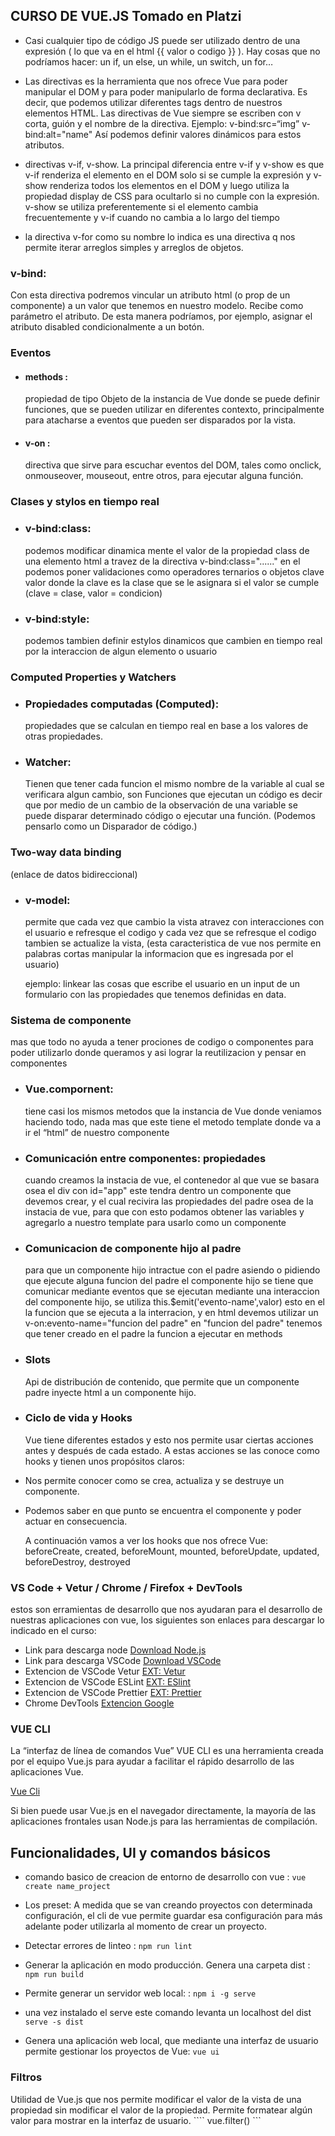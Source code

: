## CURSO DE VUE.JS Tomado en Platzi

 - Casi cualquier tipo de código JS puede ser utilizado dentro de una expresión ( lo que va en el html {{ valor o codigo }} ). Hay cosas que no podríamos hacer: un if, un else, un while, un switch, un for…

 - Las directivas es la herramienta que nos ofrece Vue para poder manipular el DOM y para poder manipularlo de forma declarativa. Es decir, que podemos utilizar diferentes tags dentro de nuestros elementos HTML. Las directivas de Vue siempre se escriben con v corta, guión y el nombre de la directiva. Ejemplo: v-bind:src=“img” v-bind:alt="name" Así podemos definir valores dinámicos para estos atributos.

 - directivas v-if, v-show. La principal diferencia entre v-if y v-show es que v-if renderiza el elemento en el DOM solo si se cumple la expresión y v-show renderiza todos los elementos en el DOM y luego utiliza la propiedad display de CSS para ocultarlo si no cumple con la expresión. v-show se utiliza preferentemente si el elemento cambia frecuentemente y v-if cuando no cambia a lo largo del tiempo

 - la directiva v-for como su nombre lo indica es una directiva q nos permite iterar arreglos simples y arreglos de objetos.

 ### v-bind:
   Con esta directiva podremos vincular un atributo html (o prop de un componente) a un valor que tenemos en nuestro modelo. Recibe como parámetro el atributo. De esta manera podríamos, por ejemplo, asignar el atributo disabled condicionalmente a un botón.

 ### Eventos

 - #### methods :
    propiedad de tipo Objeto de la instancia de Vue donde se puede definir funciones, que se pueden utilizar en diferentes contexto, principalmente para atacharse a eventos que pueden ser disparados por la vista.
    
 - #### v-on : 
   directiva que sirve para escuchar eventos del DOM, tales como onclick, onmouseover, mouseout, entre otros, para ejecutar alguna función.

### Clases y stylos en tiempo real

- ### v-bind:class:
   podemos modificar dinamica mente el valor de la propiedad class de una elemento html a travez de la directiva v-bind:class="......" en el podemos poner validaciones como operadores ternarios o objetos clave valor donde la clave es la clase que se le asignara si el valor se cumple (clave = clase, valor = condicion)

- ### v-bind:style:
   podemos tambien definir estylos dinamicos que cambien en tiempo real por la interaccion de algun elemento o usuario


### Computed Properties y Watchers

- ### Propiedades computadas (Computed):
   propiedades que se calculan en tiempo real en base a los valores de otras propiedades.

- ### Watcher:
   Tienen que tener cada funcion el mismo nombre de la variable al cual se verificara algun cambio, son Funciones que ejecutan un código es decir que por medio de un cambio de la observación de una variable se puede disparar determinado código o ejecutar una función. (Podemos pensarlo como un Disparador de código.)

### Two-way data binding
   (enlace de datos bidireccional)

- ### v-model:
   permite que cada vez que cambio la vista atravez con interacciones con el usuario e refresque el codigo y cada vez que se refresque el codigo tambien se actualize la vista, (esta caracteristica de vue nos permite en palabras cortas manipular la informacion que es ingresada por el usuario)

   ejemplo: linkear las cosas que escribe el usuario en un input de un formulario con las propiedades que tenemos definidas en data.


### Sistema de componente
   mas que todo no ayuda a tener prociones de codigo o componentes para poder utilizarlo donde queramos y asi lograr la reutilizacion y pensar en componentes

- ### Vue.compornent:
   tiene casi los mismos metodos que la instancia de Vue donde veniamos haciendo todo, nada mas que este tiene el metodo template donde va a ir el “html” de nuestro componente 

- ### Comunicación entre componentes: propiedades
   cuando creamos la instacia de vue, el contenedor al que vue se basara osea el div con id="app" este tendra dentro un componente que devemos crear, y el cual recivira las propiedades del padre osea de la instacia de vue, para que con esto podamos obtener las variables y agregarlo a nuestro template para usarlo como un componente 

- ### Comunicacion de componente hijo al padre
   para que un componente hijo intractue con el padre asiendo o pidiendo que ejecute alguna funcion del padre el componente hijo se tiene que comunicar mediante eventos que se ejecutan mediante una interaccion del componente hijo, se utiliza this.$emit('evento-name',valor) esto en el la funcion que se ejecuta a la interracion, y en html devemos utilizar un v-on:evento-name="funcion del padre"
   en "funcion del padre" tenemos que tener creado en el padre la funcion a ejecutar en methods

- ### Slots
   Api de distribución de contenido, que permite que un componente padre inyecte html a un componente hijo.

- ### Ciclo de vida y Hooks
   Vue tiene diferentes estados y esto nos permite usar ciertas acciones antes y después de cada estado.
   A estas acciones se las conoce como hooks y tienen unos propósitos claros:

- Nos permite conocer como se crea, actualiza y se destruye un componente.

- Podemos saber en que punto se encuentra el componente y poder actuar en consecuencia.

   A continuación vamos a ver los hooks que nos ofrece Vue: beforeCreate, created, beforeMount, mounted, beforeUpdate, updated, beforeDestroy, destroyed


 ### VS Code + Vetur / Chrome / Firefox + DevTools

   estos son erramientas de desarrollo que nos ayudaran para el desarrollo de nuestras aplicaciones con vue, los siguientes son enlaces para descargar lo indicado en el curso:

- Link para descarga node [Download Node.js](https://nodejs.org/es/)   
- Link para descarga VSCode [Download VSCode](https://code.visualstudio.com/)   
- Extencion de VSCode Vetur [EXT: Vetur](https://github.com/vuejs/vetur)   
- Extencion de VSCode ESLint [EXT: ESlint](https://marketplace.visualstudio.com/items?itemName=dbaeumer.vscode-eslint)   
- Extencion de VSCode Prettier [EXT: Prettier](https://prettier.io/)   
- Chrome DevTools [Extencion Google](https://github.com/vuejs/vue-devtools)


### VUE CLI

   La “interfaz de línea de comandos Vue” VUE CLI es una herramienta creada por el equipo Vue.js para ayudar a facilitar el rápido desarrollo de las aplicaciones Vue.

   [Vue Cli](https://cli.vuejs.org/)

   Si bien puede usar Vue.js en el navegador directamente, la mayoría de las aplicaciones frontales usan Node.js para las herramientas de compilación.

   ## Funcionalidades, UI y comandos básicos

- comando basico de creacion de entorno de desarrollo con vue : ``` vue create name_project ```

- Los preset: A medida que se van creando proyectos con determinada configuración, el cli de vue permite guardar esa configuración para más adelante poder utilizarla al momento de crear un proyecto.

- Detectar errores de linteo : ``` npm run lint ```

- Generar la aplicación en modo producción. Genera una carpeta dist : ``` npm run build ```

- Permite generar un servidor web local: : ``` npm i -g serve ```

- una vez instalado el serve este comando levanta un localhost del dist ``` serve -s dist ```

- Genera una aplicación web local, que mediante una interfaz de usuario permite gestionar los proyectos de Vue:  ``` vue ui ```

### Filtros

   Utilidad de Vue.js que nos permite modificar el valor de la vista de una propiedad sin modificar el valor de la propiedad. Permite formatear algún valor para mostrar en la interfaz de usuario. ```` vue.filter() ```
